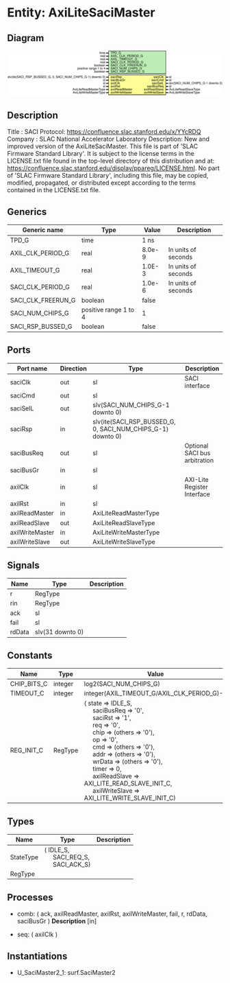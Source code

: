 # Entity: AxiLiteSaciMaster

## Diagram

![Diagram](AxiLiteSaciMaster.svg "Diagram")
## Description

Title      : SACI Protocol: https://confluence.slac.stanford.edu/x/YYcRDQ
Company    : SLAC National Accelerator Laboratory
Description: New and improved version of the AxiLiteSaciMaster.
This file is part of 'SLAC Firmware Standard Library'.
It is subject to the license terms in the LICENSE.txt file found in the
top-level directory of this distribution and at:
   https://confluence.slac.stanford.edu/display/ppareg/LICENSE.html.
No part of 'SLAC Firmware Standard Library', including this file,
may be copied, modified, propagated, or distributed except according to
the terms contained in the LICENSE.txt file.
## Generics

| Generic name       | Type                  | Value  | Description         |
| ------------------ | --------------------- | ------ | ------------------- |
| TPD_G              | time                  | 1 ns   |                     |
| AXIL_CLK_PERIOD_G  | real                  | 8.0e-9 | In units of seconds |
| AXIL_TIMEOUT_G     | real                  | 1.0E-3 | In units of seconds |
| SACI_CLK_PERIOD_G  | real                  | 1.0e-6 | In units of seconds |
| SACI_CLK_FREERUN_G | boolean               | false  |                     |
| SACI_NUM_CHIPS_G   | positive range 1 to 4 | 1      |                     |
| SACI_RSP_BUSSED_G  | boolean               | false  |                     |
## Ports

| Port name       | Direction | Type                                                        | Description                   |
| --------------- | --------- | ----------------------------------------------------------- | ----------------------------- |
| saciClk         | out       | sl                                                          | SACI interface                |
| saciCmd         | out       | sl                                                          |                               |
| saciSelL        | out       | slv(SACI_NUM_CHIPS_G-1 downto 0)                            |                               |
| saciRsp         | in        | slv(ite(SACI_RSP_BUSSED_G, 0, SACI_NUM_CHIPS_G-1) downto 0) |                               |
| saciBusReq      | out       | sl                                                          | Optional SACI bus arbitration |
| saciBusGr       | in        | sl                                                          |                               |
| axilClk         | in        | sl                                                          | AXI-Lite Register Interface   |
| axilRst         | in        | sl                                                          |                               |
| axilReadMaster  | in        | AxiLiteReadMasterType                                       |                               |
| axilReadSlave   | out       | AxiLiteReadSlaveType                                        |                               |
| axilWriteMaster | in        | AxiLiteWriteMasterType                                      |                               |
| axilWriteSlave  | out       | AxiLiteWriteSlaveType                                       |                               |
## Signals

| Name   | Type             | Description |
| ------ | ---------------- | ----------- |
| r      | RegType          |             |
| rin    | RegType          |             |
| ack    | sl               |             |
| fail   | sl               |             |
| rdData | slv(31 downto 0) |             |
## Constants

| Name        | Type    | Value                                                                                                                                                                                                                                                                                                                                                                                                                                                                                                                                                                                                                                                                                                                                                                                                                                                                      | Description |
| ----------- | ------- | -------------------------------------------------------------------------------------------------------------------------------------------------------------------------------------------------------------------------------------------------------------------------------------------------------------------------------------------------------------------------------------------------------------------------------------------------------------------------------------------------------------------------------------------------------------------------------------------------------------------------------------------------------------------------------------------------------------------------------------------------------------------------------------------------------------------------------------------------------------------------- | ----------- |
| CHIP_BITS_C | integer |  log2(SACI_NUM_CHIPS_G)                                                                                                                                                                                                                                                                                                                                                                                                                                                                                                                                                                                                                                                                                                                                                                                                                                                    |             |
| TIMEOUT_C   | integer |  integer(AXIL_TIMEOUT_G/AXIL_CLK_PERIOD_G)-1                                                                                                                                                                                                                                                                                                                                                                                                                                                                                                                                                                                                                                                                                                                                                                                                                               |             |
| REG_INIT_C  | RegType |  (       state          => IDLE_S,<br><span style="padding-left:20px">       saciBusReq     => '0',<br><span style="padding-left:20px">       saciRst        => '1',<br><span style="padding-left:20px">       req            => '0',<br><span style="padding-left:20px">       chip           => (others => '0'),<br><span style="padding-left:20px">       op             => '0',<br><span style="padding-left:20px">       cmd            => (others => '0'),<br><span style="padding-left:20px">       addr           => (others => '0'),<br><span style="padding-left:20px">       wrData         => (others => '0'),<br><span style="padding-left:20px">       timer          => 0,<br><span style="padding-left:20px">       axilReadSlave  => AXI_LITE_READ_SLAVE_INIT_C,<br><span style="padding-left:20px">       axilWriteSlave => AXI_LITE_WRITE_SLAVE_INIT_C) |             |
## Types

| Name      | Type                                                                                                       | Description |
| --------- | ---------------------------------------------------------------------------------------------------------- | ----------- |
| StateType | ( IDLE_S,<br><span style="padding-left:20px"> SACI_REQ_S,<br><span style="padding-left:20px"> SACI_ACK_S)  |             |
| RegType   |                                                                                                            |             |
## Processes
- comb: ( ack, axilReadMaster, axilRst, axilWriteMaster, fail, r, rdData, saciBusGr )
**Description**
[in]

- seq: ( axilClk )
## Instantiations

- U_SaciMaster2_1: surf.SaciMaster2
